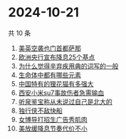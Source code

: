 # 2024-10-21

共 10 条

<!-- BEGIN ZHIHUSEARCH -->
<!-- 最后更新时间 Mon Oct 21 2024 06:03:58 GMT+0800 (China Standard Time) -->
1. [美英空袭也门首都萨那](https://www.zhihu.com/search?q=美英空袭也门首都萨那)
1. [欧洲央行宣布降息25个基点](https://www.zhihu.com/search?q=欧洲央行宣布降息25个基点)
1. [为什么觉得辛弃疾用典的词写的一般](https://www.zhihu.com/search?q=为什么觉得辛弃疾用典的词写的一般)
1. [生命体中都有哪些元素](https://www.zhihu.com/search?q=生命体中都有哪些元素)
1. [中国特有的狸花猫有多强大](https://www.zhihu.com/search?q=中国特有的狸花猫有多强大)
1. [西安小米su7事故伤者急需输血](https://www.zhihu.com/search?q=西安小米su7事故伤者急需输血)
1. [听泉鉴宝称从未说过自己是北大的](https://www.zhihu.com/search?q=听泉鉴宝称从未说过自己是北大的)
1. [独行侠不敌快船](https://www.zhihu.com/search?q=独行侠不敌快船)
1. [女博导打招生广告秀肌肉](https://www.zhihu.com/search?q=女博导打招生广告秀肌肉)
1. [美放缓降息节奏代价不小](https://www.zhihu.com/search?q=美放缓降息节奏代价不小)
<!-- END ZHIHUSEARCH -->
